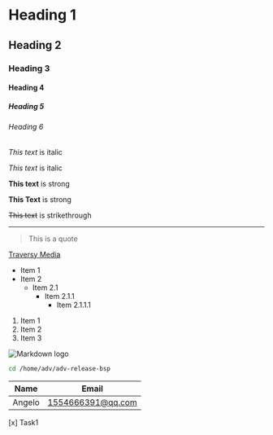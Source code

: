 # Heading 1
## Heading 2
### Heading 3
#### Heading 4
##### Heading 5
###### Heading 6


*This text* is italic

_This text_ is italic

**This text** is strong

__This Text__ is strong

~~This text~~ is strikethrough

___

> This is a quote

[Traversy Media](http://www.baidu.com)

* Item 1
* Item 2
  * Item 2.1
    * Item 2.1.1
      * Item 2.1.1.1
  
1. Item 1
1. Item 2
1. Item 3

![Markdown logo](https://markdown-here.com/img/icon256.png)

<!-- Code Blocks-->
```BASH
cd /home/adv/adv-release-bsp

```
|Name|Email|
|----|-----|
|Angelo|1554666391@qq.com|

[x] Task1